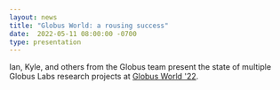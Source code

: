 ```yaml
---
layout: news
title: "Globus World: a rousing success"
date:  2022-05-11 08:00:00 -0700
type: presentation
---
```

Ian, Kyle, and others from the Globus team present the state of multiple Globus Labs research projects at [Globus World '22](https://globusworld.org). 
